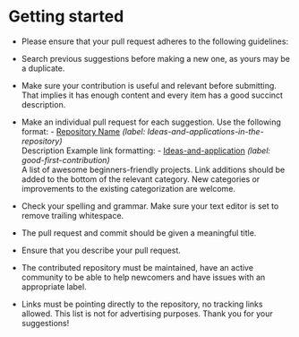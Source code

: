 # Getting started

* Please ensure that your pull request adheres to the following guidelines:

* Search previous suggestions before making a new one, as yours may be a duplicate.
* Make sure your contribution is useful and relevant before submitting. That implies it has enough content and every item has a good succinct description.
* Make an individual pull request for each suggestion.
Use the following format: - [Repository Name](link-to-repository-label) _(label: Ideas-and-applications-in-the-repository)_ <br> Description
Example link formatting: - [Ideas-and-application](https://github.com/oshyam/Ideas-and-applications/labels/Ideas-and-application) _(label: good-first-contribution)_ <br> A list of awesome beginners-friendly projects.
Link additions should be added to the bottom of the relevant category.
New categories or improvements to the existing categorization are welcome.
* Check your spelling and grammar.
Make sure your text editor is set to remove trailing whitespace.
* The pull request and commit should be given a meaningful title.
* Ensure that you describe your pull request.
* The contributed repository must be maintained, have an active community to be able to help newcomers and have issues with an appropriate label.
* Links must be pointing directly to the repository, no tracking links allowed. This list is not for advertising purposes.
Thank you for your suggestions!
